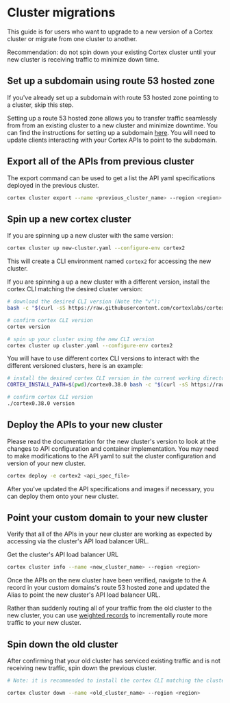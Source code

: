 # Cluster migrations

This guide is for users who want to upgrade to a new version of a Cortex cluster or migrate from one cluster to another.

Recommendation: do not spin down your existing Cortex cluster until your new cluster is receiving traffic to minimize down time.

## Set up a subdomain using route 53 hosted zone

If you've already set up a subdomain with route 53 hosted zone pointing to a cluster, skip this step.

Setting up a route 53 hosted zone allows you to transfer traffic seamlessly from from an existing cluster to a new cluster and minimize downtime. You can find the instructions for setting up a subdomain [here](./custom-domain.md). You will need to update clients interacting with your Cortex APIs to point to the subdomain.

## Export all of the APIs from previous cluster

The export command can be used to get a list the API yaml specifications deployed in the previous cluster.

```bash
cortex cluster export --name <previous_cluster_name> --region <region>
```

## Spin up a new cortex cluster

If you are spinning up a new cluster with the same version:

```bash
cortex cluster up new-cluster.yaml --configure-env cortex2
```

This will create a CLI environment named `cortex2` for accessing the new cluster.

If you are spinning a up a new cluster with a different version, install the cortex CLI matching the desired cluster version:

<!-- CORTEX_VERSION_README x2 -->
```bash
# download the desired CLI version (Note the "v"):
bash -c "$(curl -sS https://raw.githubusercontent.com/cortexlabs/cortex/v0.38.0/get-cli.sh)"

# confirm cortex CLI version
cortex version

# spin up your cluster using the new CLI version
cortex cluster up cluster.yaml --configure-env cortex2
```

You will have to use different cortex CLI versions to interact with the different versioned clusters, here is an example:

<!-- CORTEX_VERSION_README x3 -->
```bash
# install the desired cortex CLI version in the current working directory (Note the "v"):
CORTEX_INSTALL_PATH=$(pwd)/cortex0.38.0 bash -c "$(curl -sS https://raw.githubusercontent.com/cortexlabs/cortex/v0.38.0/get-cli.sh)"

# confirm cortex CLI version
./cortex0.38.0 version
```

## Deploy the APIs to your new cluster

Please read the documentation for the new cluster's version to look at the changes to API configuration and container implementation. You may need to make modifications to the API yaml to suit the cluster configuration and version of your new cluster.

```bash
cortex deploy -e cortex2 <api_spec_file>
```

After you've updated the API specifications and images if necessary, you can deploy them onto your new cluster.

## Point your custom domain to your new cluster

Verify that all of the APIs in your new cluster are working as expected by accessing via the cluster's API load balancer URL.

Get the cluster's API load balancer URL

```bash
cortex cluster info --name <new_cluster_name> --region <region>
```

Once the APIs on the new cluster have been verified, navigate to the A record in your custom domains's route 53 hosted zone and updated the Alias to point the new cluster's API load balancer URL.

Rather than suddenly routing all of your traffic from the old cluster to the new cluster, you can use [weighted records](https://docs.aws.amazon.com/Route53/latest/DeveloperGuide/routing-policy.html#routing-policy-weighted) to incrementally route more traffic to your new cluster.

## Spin down the old cluster

After confirming that your old cluster has serviced existing traffic and is not receiving new traffic, spin down the previous cluster.

```bash
# Note: it is recommended to install the cortex CLI matching the cluster's version to more effectively spin down the cluster

cortex cluster down --name <old_cluster_name> --region <region>
```

